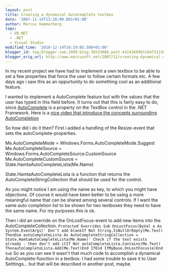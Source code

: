 ```yaml
---
layout: post
title: Creating a dynamical AutoComplete textbox
date: '2007-11-14T13:20:00.001+01:00'
author: Marcus Hammarberg
tags:
  - VB.NET
  - .NET
  - Visual Studio
modified_time: '2010-12-14T16:19:05.508+01:00'
blogger_id: tag:blogger.com,1999:blog-36533086.post-4324360961164731150
blogger_orig_url: http://www.marcusoft.net/2007/11/creating-dynamical-autocomplete-textbox.html
---
```


In my recent project we have had to implement a own textbox to be
able to set a few properties that force the user to follow certain
formats etc. A few days ago i saw this as an oppurtunity to do something
cool as an additional feature.

I wanted to implement a AutoComplete feature but with the values that
the user has typed in this field before. It turns out that this is
fairly easy to do, since
[AutoComplete](http://msdn2.microsoft.com/en-us/library/system.windows.forms.autocompletemode.aspx)
is a property on the TextBox control in the .NET Framework. Here is a
[nice video that introduce the concepts surrounding
AutoCompletion](http://download.microsoft.com/download/3/a/a/3aaf9e08-9d28-4e75-9da0-6ba3f65efb6e/7usingautocomplete.wmv)

So how did i do it then?
First i added a handling of the Resize-event that sets the
autoComplete-properties.

   Me.AutoCompleteMode = Windows.Forms.AutoCompleteMode.Suggest
    Me.AutoCompleteSource = Windows.Forms.AutoCompleteSource.CustomSource
    Me.AutoCompleteCustomSource = State.HamtaAutoCompleteLista(Me.Name)

State.HamtaAutoCompleteLista is a function that returns the
AutoCompleteStringCollection that should be used for the control.

As you might notice I am using the name as key, to which you might have
objections. Of course it would have been better to be using a more
meaningful name that can be shared among several controls. If I want the
same auto completion list to be shown for two textboxes they need to
have the same name. For my purposes this is ok.

Then i did an override on the OnLostFocus-event to add new items into
the AutoCompleteCollection.
`Protected Overrides Sub OnLostFocus(ByVal e As System.EventArgs)' Don't add blankIf Not String.IsNullOrEmpty(Me.Text) ThenDim autoCompleteLista As AutoCompleteStringCollection = State.HamtaAutoCompleteLista(Me.Name)' Check if the text exists already - then don't add itIf Not autoCompleteLista.Contains(Me.Text) ThenautoCompleteLista.Add(Me.Text)End IfEnd IfMyBase.OnLostFocus(e)End Sub`
So as you can see it wasn't that much code to accomplish a dynamical
AutoComplete-function in a textbox.
I had some trouble to save it to User Setttings... but that will be
described in another post, maybe.
